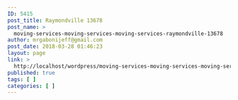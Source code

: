 ```yaml
---
ID: 5415
post_title: Raymondville 13678
post_name: >
  moving-services-moving-services-moving-services-raymondville-13678
author: mrgabonijeff@gmail.com
post_date: 2018-03-28 01:46:23
layout: page
link: >
  http://localhost/wordpress/moving-services-moving-services-moving-services-raymondville-13678/
published: true
tags: [ ]
categories: [ ]
---
```

